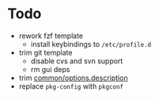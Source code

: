 Todo
====

- rework fzf template
  - install keybindings to `/etc/profile.d`
- trim git template
  - disable cvs and svn support
  - rm gui deps
- trim [common/options.description](../common/options.description)
- replace `pkg-config` with `pkgconf`
